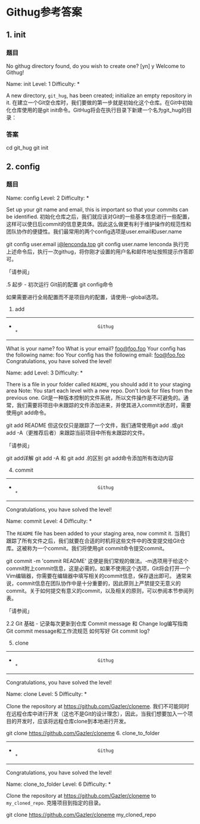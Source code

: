 # Githug参考答案

## 1. init

### 题目

No githug directory found, do you wish to create one? [yn]  y
Welcome to Githug!

Name: init
Level: 1
Difficulty: *

A new directory, `git_hug`, has been created; initialize an empty repository in it.
在建立一个Git空仓库时，我们要做的第一步就是初始化这个仓库。在Git中初始化仓库使用的是git init命令。GitHug将会在执行目录下新建一个名为git_hug的目录：

### 答案

cd git_hug
git init

## 2. config

### 题目

Name: config
Level: 2
Difficulty: *

Set up your git name and email, this is important so that your commits can be identified.
初始化仓库之后，我们就应该对Git的一些基本信息进行一些配置，这样可以使日后commit的信息更具体。因此这么做更有利于维护操作的规范性和团队协作的便捷性。我们最常用的两个config选项是user.email和user.name

git config user.email i@lenconda.top
git config user.name lenconda
执行完上述命令后，执行一次githug，将你刚才设置的用户名和邮件地址按照提示作答即可。

「请参阅」

.5 起步 - 初次运行 Git前的配置
git config命令


如果需要进行全局配置而不是项目内的配置，请使用--global选项。

1. add
********************************************************************************
*                                    Githug                                    *
********************************************************************************
What is your name? foo
What is your email? foo@foo.foo
Your config has the following name: foo
Your config has the following email: foo@foo.foo
Congratulations, you have solved the level!

Name: add
Level: 3
Difficulty: *

There is a file in your folder called `README`, you should add it to your staging area
Note: You start each level with a new repo. Don't look for files from the previous one.
Git是一种版本控制的文件系统，所以文件操作是不可避免的。通常，我们需要将项目中未跟踪的文件添加进来，并使其进入commit状态时，需要使用git add命令。

git add README
但这仅仅只是跟踪了一个文件，我们通常使用git add .或git add -A（更推荐后者）来跟踪当前项目中所有未跟踪的文件。

「请参阅」

git add详解
git add -A 和 git add .的区别
git add命令添加所有改动内容


4. commit
********************************************************************************
*                                    Githug                                    *
********************************************************************************
Congratulations, you have solved the level!

Name: commit
Level: 4
Difficulty: *

The `README` file has been added to your staging area, now commit it.
当我们跟踪了所有文件之后，我们就要在合适的时机将这些文件中的改变提交给Git仓库。这被称为一个commit。我们将使用git commit命令提交commit。

git commit -m 'commit README'
这便是我们常规的做法。-m选项用于给这个commit附上commit信息，这是必需的。如果不使用这个选项，Git将会打开一个Vim编辑器，你需要在编辑器中填写相关的commit信息，保存退出即可。
通常来说，commit信息在团队协作中是十分重要的，因此原则上严禁提交无意义的commit。关于如何提交有意义的commit，以及相关的原则，可以参阅本节参阅列表。

「请参阅」

2.2 Git 基础 - 记录每次更新到仓库
Commit message 和 Change log编写指南
Git commit message和工作流规范
如何写好 Git commit log?


5. clone
********************************************************************************
*                                    Githug                                    *
********************************************************************************
Congratulations, you have solved the level!

Name: clone
Level: 5
Difficulty: *

Clone the repository at https://github.com/Gazler/cloneme.
我们不可能同时在远程仓库中进行开发（这也不是Git的设计理念），因此，当我们想要加入一个项目的开发时，应该将远程仓库clone到本地进行开发。

git clone https://github.com/Gazler/cloneme
6. clone_to_folder
********************************************************************************
*                                    Githug                                    *
********************************************************************************
Congratulations, you have solved the level!

Name: clone_to_folder
Level: 6
Difficulty: *

Clone the repository at https://github.com/Gazler/cloneme to `my_cloned_repo`.
克隆项目到指定的目录。

git clone https://github.com/Gazler/cloneme my_cloned_repo